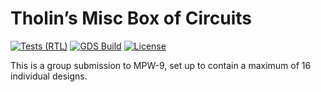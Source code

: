 # Tholin’s Misc Box of Circuits

[![Tests (RTL)](https://github.com/AvalonSemiconductors/TMBoC/actions/workflows/tests.yml/badge.svg)](https://github.com/AvalonSemiconductors/TMBoC/actions/workflows/tests.yml)
[![GDS Build](https://github.com/AvalonSemiconductors/TMBoC/actions/workflows/build.yml/badge.svg)](https://github.com/AvalonSemiconductors/TMBoC/actions/workflows/build.yml)
[![License](https://img.shields.io/badge/License-Apache%202.0-blue.svg)](https://opensource.org/licenses/Apache-2.0)

This is a group submission to MPW-9, set up to contain a maximum of 16 individual designs.
